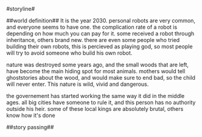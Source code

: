 #storyline#

##world definition##
It is the year 2030. personal robots are very common, and everyone seems to have one. the complication rate of a robot is depending on how much you can pay for it. some received a robot through inheritance, others brand new. 
there are even some people who tried building their own robots, this is percieved as playing god, so most people will try to avoid someone who build his own robot.

nature was destroyed some years ago, and the small woods that are left, have become the main hiding spot for most animals. mothers would tell ghoststories about the wood, and would make sure to end bad, so the child will never enter. This nature is wild, vivid and dangerous.

the governement has started working the same way it did in the middle ages. all big cities have someone to rule it, and this person has no authority outside his heir. some of these local kings are absolutely brutal, others know how it's done




##story passing##